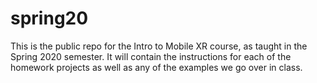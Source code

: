 # spring20
This is the public repo for the Intro to Mobile XR course, as taught in the Spring 2020 semester. It will contain the instructions for each of the homework projects as well as any of the examples we go over in class.
